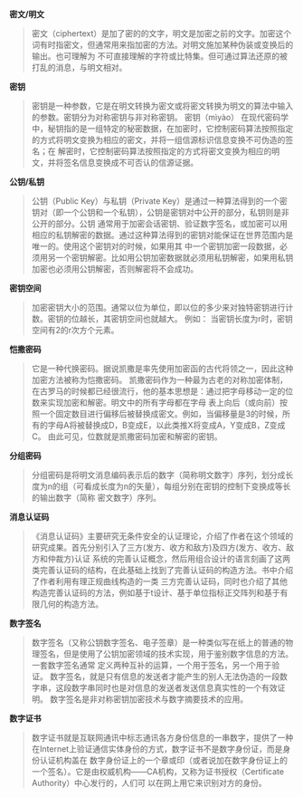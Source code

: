 **密文/明文**
>密文（ciphertext）是加了密的的文字，明文是加密之前的文字。加密这个词有时指密文，但通常用来指加密的方法。对明文施加某种伪装或变换后的输出。也可理解为
不可直接理解的字符或比特集。但可通过算法还原的被打乱的消息，与明文相对。


**密钥**
>密钥是一种参数，它是在明文转换为密文或将密文转换为明文的算法中输入的参数。密钥分为对称密钥与非对称密钥。
密钥（mìyào）
在现代密码学中，秘钥指的是一组特定的秘密数据，在加密时，它控制密码算法按照指定的方式将明文变换为相应的密文，并将一组信源标识信息变换不可伪造的签名；在
解密时，它控制密码算法按照指定的方式将密文变换为相应的明文，并将签名信息变换成不可否认的信源证据。


**公钥/私钥**
>公钥（Public Key）与私钥（Private Key）是通过一种算法得到的一个密钥对（即一个公钥和一个私钥），公钥是密钥对中公开的部分，私钥则是非公开的部分。公钥
通常用于加密会话密钥、验证数字签名，或加密可以用相应的私钥解密的数据。通过这种算法得到的密钥对能保证在世界范围内是唯一的。使用这个密钥对的时候，如果用其
中一个密钥加密一段数据，必须用另一个密钥解密。比如用公钥加密数据就必须用私钥解密，如果用私钥加密也必须用公钥解密，否则解密将不会成功。




**密钥空间**
>加密密钥大小的范围。通常以位为单位，即以位的多少来对独特密钥进行计数。密钥的位越长，其密钥空间也就越大。
例如：
当密钥长度为r时，密钥空间有2的r次方个元素。




**恺撒密码**

>它是一种代换密码。据说凯撒是率先使用加密函的古代将领之一，因此这种加密方法被称为恺撒密码。
凯撒密码作为一种最为古老的对称加密体制，在古罗马的时候都已经很流行，他的基本思想是：通过把字母移动一定的位数来实现加密和解密。明文中的所有字母都在字母
表上向后（或向前）按照一个固定数目进行偏移后被替换成密文。例如，当偏移量是3的时候，所有的字母A将被替换成D，B变成E，以此类推X将变成A，Y变成B，Z变成C。
由此可见，位数就是凯撒密码加密和解密的密钥。



**分组密码**

>分组密码是将明文消息编码表示后的数字（简称明文数字）序列，划分成长度为n的组（可看成长度为n的矢量），每组分别在密钥的控制下变换成等长的输出数字（简称
密文数字）序列。



**消息认证码** 

>《消息认证码》主要研究无条件安全的认证理论，介绍了作者在这个领域的研究成果。首先分别引入了三方(发方、收方和敌方)及四方(发方、收方、敌方和仲裁方)认证
系统的完善认证概念，然后用组合设计的语言刻画了这两类完善认证码的结构，在此基础上找到了完善认证码的构造方法。书中介绍了作者利用有理正规曲线构造的一类
三方完善认证码，同时也介绍了其他构造完善认证码的方法，例如基于t设计、基于单位指标正交阵列和基于有限几何的构造方法。




**数字签名**
>数字签名（又称公钥数字签名、电子签章）是一种类似写在纸上的普通的物理签名，但是使用了公钥加密领域的技术实现，用于鉴别数字信息的方法。一套数字签名通常
定义两种互补的运算，一个用于签名，另一个用于验证。
数字签名，就是只有信息的发送者才能产生的别人无法伪造的一段数字串，这段数字串同时也是对信息的发送者发送信息真实性的一个有效证明。
数字签名是非对称密钥加密技术与数字摘要技术的应用。




**数字证书**
>数字证书就是互联网通讯中标志通讯各方身份信息的一串数字，提供了一种在Internet上验证通信实体身份的方式，数字证书不是数字身份证，而是身份认证机构盖在
数字身份证上的一个章或印（或者说加在数字身份证上的一个签名）。它是由权威机构——CA机构，又称为证书授权（Certificate Authority）中心发行的，人们可
以在网上用它来识别对方的身份。


